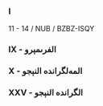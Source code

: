 ### I
11 - 14 / NUB / BZBZ-ISQY
<p dir="rtl">

</p>

### IX - الفرىمېرو

<p dir="rtl">

</p>

### X - المەلگراندە النېجو

<p dir="rtl">

</p>

### XXV - الگراندە النېجو

<p dir="rtl">

</p>
